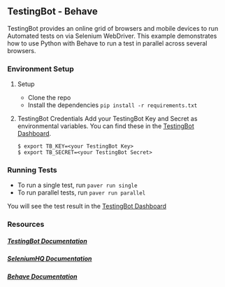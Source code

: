 ## TestingBot - Behave

TestingBot provides an online grid of browsers and mobile devices to run Automated tests on via Selenium WebDriver.
This example demonstrates how to use Python with Behave to run a test in parallel across several browsers.

### Environment Setup

1. Setup
    * Clone the repo
	* Install the dependencies `pip install -r requirements.txt`

2. TestingBot Credentials
   	Add your TestingBot Key and Secret as environmental variables. You can find these in the [TestingBot Dashboard](https://testingbot.com/members/).
    ```
    $ export TB_KEY=<your TestingBot Key>
    $ export TB_SECRET=<your TestingBot Secret>
    ```

### Running Tests

* To run a single test, run `paver run single`
* To run parallel tests, run `paver run parallel`

You will see the test result in the [TestingBot Dashboard](https://testingbot.com/members/)

### Resources

##### [TestingBot Documentation](https://testingbot.com/support/)

##### [SeleniumHQ Documentation](http://www.seleniumhq.org/docs/)

##### [Behave Documentation](https://behave.readthedocs.io/en/latest/)

